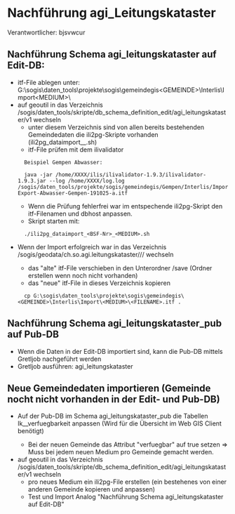 # Nachführung agi_Leitungskataster
Verantwortlicher: bjsvwcur

## Nachführung Schema agi_leitungskataster auf Edit-DB:
* itf-File ablegen unter: G:\sogis\daten_tools\projekte\sogis\gemeindegis\<GEMEINDE>\Interlis\Import\<MEDIUM>\
* auf geoutil in das Verzeichnis /sogis/daten_tools/skripte/db_schema_definition_edit/agi_leitungskataster/v1 wechseln
  * unter diesem Verzeichnis sind von allen bereits bestehenden Gemeindedaten die ili2pg-Skripte vorhanden (ili2pg_dataimport_<BSF-Nr>_<MEDIUM>.sh)
  * itf-File prüfen mit dem ilivalidator
  ```
    Beispiel Gempen Abwasser:

    java -jar /home/XXXX/ilis/ilivalidator-1.9.3/ilivalidator-1.9.3.jar --log /home/XXXX/log.log /sogis/daten_tools/projekte/sogis/gemeindegis/Gempen/Interlis/Import/abwasser/Interlis-Export-Abwasser-Gempen-191025-a.itf
   ```
  * Wenn die Prüfung fehlerfrei war im entspechende ili2pg-Skript den itf-Filenamen und dbhost anpassen.
  * Skript starten mit:
  ```
    ./ili2pg_dataimport_<BSF-Nr>_<MEDIUM>.sh
  ```
* Wenn der Import erfolgreich war in das Verzeichnis /sogis/geodata/ch.so.agi.leitungskataster/<GEMEINDE>/<MEDIUM>/ wechseln
  * das "alte" itf-File verschieben in den Unterordner /save (Ordner erstellen wenn noch nicht vorhanden)
  * das "neue" itf-File in dieses Verzeichnis kopieren
  ```
    cp G:\sogis\daten_tools\projekte\sogis\gemeindegis\<GEMEINDE>\Interlis\Import\<MEDIUM>\<FILENAME>.itf .
  ```
## Nachführung Schema agi_leitungskataster_pub auf Pub-DB
* Wenn die Daten in der Edit-DB importiert sind, kann die Pub-DB mittels Gretljob nachgeführt werden
* Gretljob ausführen: agi_leitungskataster
## Neue Gemeindedaten importieren (Gemeinde nocht nicht vorhanden in der Edit- und Pub-DB)
* Auf der Pub-DB im Schema agi_leitungskataster_pub die Tabellen lk_<MEDIUM>_verfuegbarkeit anpassen (Wird für die Übersicht im Web GIS Client benötigt)
  * Bei der neuen Gemeinde das Attribut "verfuegbar" auf true setzen => Muss bei jedem neuen Medium pro Gemeinde gemacht werden.
* auf geoutil in das Verzeichnis /sogis/daten_tools/skripte/db_schema_definition_edit/agi_leitungskataster/v1 wechseln
  * pro neues Medium ein ili2pg-File erstellen (ein bestehenes von einer anderen Gemeinde kopieren und anpassen)
  * Test und Import Analog "Nachführung Schema agi_leitungskataster auf Edit-DB"
